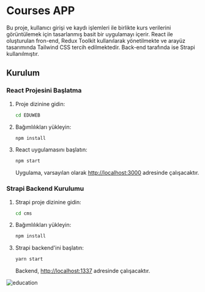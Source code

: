 # Courses APP

Bu proje, kullanıcı girişi ve kaydı işlemleri ile birlikte kurs verilerini görüntülemek için tasarlanmış basit bir uygulamayı içerir. React ile oluşturulan fron-end, Redux Toolkit kullanılarak yönetilmekte ve arayüz tasarımında Tailwind CSS tercih edilmektedir. Back-end tarafında ise Strapi kullanılmıştır.

## Kurulum

### React Projesini Başlatma

1. Proje dizinine gidin:

    ```bash
    cd EDUWEB
    ```

2. Bağımlılıkları yükleyin:

    ```bash
    npm install
    ```

3. React uygulamasını başlatın:

    ```bash
    npm start
    ```

    Uygulama, varsayılan olarak [http://localhost:3000](http://localhost:3000) adresinde çalışacaktır.

### Strapi Backend Kurulumu

1. Strapi proje dizinine gidin:

    ```bash
    cd cms
    ```

2. Bağımlılıkları yükleyin:

    ```bash
    npm install
    ```

3. Strapi backend'ini başlatın:

    ```bash
    yarn start
    ```

    Backend, [http://localhost:1337](http://localhost:1337) adresinde çalışacaktır.

![education](https://github.com/10are/EduWeb/assets/108812692/0ff0c5de-6432-42cc-bcca-481a6a1e27c0)


